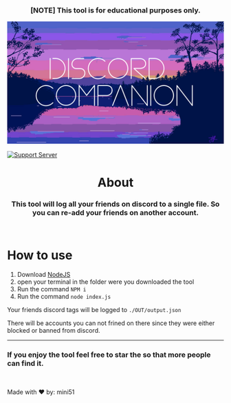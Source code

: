 <center><h3>[NOTE] This tool is for educational purposes only.</h3></center>

![Logo](./Assets/cover.png)

[![Support Server](https://img.shields.io/discord/934229274003664906.svg?color=7289da&label=Horizon-Discord&logo=discord&style=flat-square)](https://discord.gg/fkg9pbP42V)


<h1 align="center">About</h1>

<h3 align="center">This tool will log all your friends on discord to a single file. So you can re-add your friends on another account.</h3>
<br>

# How to use 
1. Download [NodeJS](https://nodejs.org/en/)
2. open  your terminal in the folder were you downloaded the tool
3. Run the command  `NPM i` 
4. Run the command `node index.js`

Your friends discord tags will be logged to `./OUT/output.json`

There will be accounts you can not frined on there since they were either blocked or banned from discord. 
<hr>

<h3>If you enjoy the tool feel free to star the so that more people can find it.</h3>

<br>

Made with ❤️ by:  mini51

